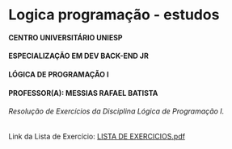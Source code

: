 # Logica programação - estudos
#### CENTRO UNIVERSITÁRIO UNIESP
#### ESPECIALIZAÇÃO EM DEV BACK-END JR
#### LÓGICA DE PROGRAMAÇÃO I
#### PROFESSOR(A): MESSIAS RAFAEL BATISTA


###### Resolução de Exercícios da Disciplina Lógica de Programação I.


Link da Lista de Exercício: 
[LISTA DE EXERCICIOS.pdf](https://github.com/carolineandradecosta/logica-programacao-estudos/files/11447846/LISTA.DE.EXERCICIOS.pdf)

